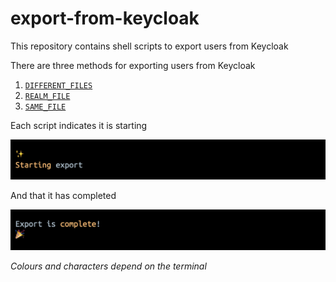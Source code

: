# export-from-keycloak

This repository contains shell scripts to export users from Keycloak

There are three methods for exporting users from Keycloak

1. [`DIFFERENT_FILES`](docs/different-files.md)
2. [`REALM_FILE`](docs/realm-file.md)
3. [`SAME_FILE`](docs/same-file.md)

Each script indicates it is starting

![Starting export](docs/images/starting.png)

And that it has completed

![Export completed](docs/images/completed.png)

_Colours and characters depend on the terminal_
